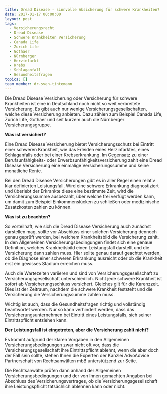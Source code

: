 ```yaml
---
title: Dread Disease - sinnvolle Absicherung für schwere Krankheiten?
date: 2017-01-17 00:00:00
layout: post
tags:
  - Versicherungsrecht
  - Dread Disease
  - Schwere Krankheiten Versicherung
  - Canada Life
  - Zurich Life
  - Gothaer
  - Nürnberger
  - Herzinfarkt
  - Krebs
  - Schlaganfall
  - Gesundheitsfragen
topics: []
team_member: dr-sven-tintemann
---
```



Die Dread Disease Versicherung oder Versicherung für schwere Krankheiten ist eine in Deutschland noch nicht so weit verbreitete Versicherung. Es gibt auch nur wenige Versicherungsgesellschaften, welche diese Versicherung anbieten. Dazu zählen zum Beispiel Canada Life, Zurich Life, Gothaer und seit kurzem auch die Nürnberger Versicherungsgruppe.

**Was ist versichert?**

Eine Dread Disease Versicherung bietet Versicherungsschutz bei Eintritt einer schweren Krankheit, wie das Erleiden eines Herzinfarktes, eines Schlaganfalls oder bei einer Krebserkrankung. Im Gegensatz zu einer Berufsunfähigkeits- oder Erwerbsunfähigkeitsversicherung zahlt eine Dread Disease Versicherung eine einmalige Versicherungssumme und keine monatliche Rente.

Bei den Dread Disease Versicherungen gibt es in aller Regel einen relativ klar definierten Leistungsfall. Wird eine schwere Erkrankung diagnostiziert und überlebt der Erkrankte diese eine bestimmte Zeit, wird die Versicherungssumme ausbezahlt, über welche frei verfügt werden kann, um damit zum Beispiel Einkommenslücken zu schließen oder medizinische Zusatzkosten zahlen zu können.

**Was ist zu beachten?**

So vorteilhaft, wie sich die Dread Disease Versicherung auch zunächst darstellen mag, sollte vor Abschluss einer solchen Versicherung dennoch genau geprüft werden, bei welchem Krankheitsbild die Versicherung zahlt. In den Allgemeinen Versicherungsbedingungen findet sich eine genaue Definition, welches Krankheitsbild einen Leistungsfall darstellt und die Versicherung dann zahlen muss. Hier sollte genau darauf geachtet werden, ob die Diagnose einer schweren Erkrankung ausreicht oder ob die Krankheit erst ein gewisses Stadium erreichen muss.

Auch die Wartezeiten variieren und sind von Versicherungsgesellschaft zu Versicherungsgesellschaft unterschiedlich. Nicht jede schwere Krankheit ist sofort ab Versicherungsschluss versichert. Gleiches gilt für die Karenzzeit. Dies ist der Zeitraum, nachdem die schwere Krankheit feststeht und die Versicherung die Versicherungssumme zahlen muss.

Wichtig ist auch, dass die Gesundheitsfragen richtig und vollständig beantwortet werden. Nur so kann verhindert werden, dass das Versicherungsunternehmen bei Eintritt eines Leistungsfalls, sich seiner Eintrittspflicht entziehen kann.

**Der Leistungsfall ist eingetreten, aber die Versicherung zahlt nicht?**

Es kommt aufgrund der klaren Vorgaben in den Allgemeinen Versicherungsbedingungen zwar nicht oft vor, dass die Versicherungsgesellschaft ihre Eintrittspflicht ablehnt, wenn die aber doch der Fall sein sollte, stehen Ihnen die Experten der Kanzlei AdvoAdvice Partnerschaft von Rechtsanwälten mbB unterstützend zur Seite.

Die Rechtsanwälte prüfen dann anhand der Allgemeinen Versicherungsbedingungen und der von Ihnen gemachten Angaben bei Abschluss des Versicherungsvertrages, ob die Versicherungsgesellschaft ihre Leistungspflicht tatsächlich ablehnen kann oder nicht.
